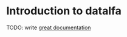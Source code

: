 # Introduction to datalfa

TODO: write [great documentation](http://jacobian.org/writing/what-to-write/)
